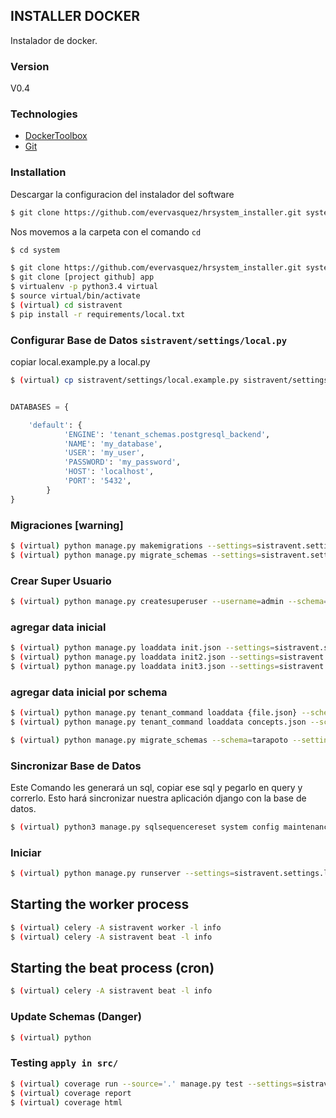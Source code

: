 ## INSTALLER DOCKER
Instalador de docker.

### Version
V0.4

### Technologies

* [DockerToolbox](https://drive.google.com/file/d/1ebWirBtiEBDf7JVL4utbmAH9ktqH0j8y/view?usp=sharing)
* [Git](https://git-scm.com)

### Installation
Descargar la configuracion del instalador del software
```sh
$ git clone https://github.com/evervasquez/hrsystem_installer.git system
```
Nos movemos a la carpeta con el comando ```cd```

```sh
$ cd system
```

```sh
$ git clone https://github.com/evervasquez/hrsystem_installer.git system
$ git clone [project github] app
$ virtualenv -p python3.4 virtual
$ source virtual/bin/activate
$ (virtual) cd sistravent
$ pip install -r requirements/local.txt
```

### Configurar Base de Datos `sistravent/settings/local.py`

copiar local.example.py a local.py
```sh
$ (virtual) cp sistravent/settings/local.example.py sistravent/settings/local.py
```

```py

DATABASES = {

    'default': {
            'ENGINE': 'tenant_schemas.postgresql_backend',
            'NAME': 'my_database',
            'USER': 'my_user',
            'PASSWORD': 'my_password',
            'HOST': 'localhost',
            'PORT': '5432',
        }
}
```

### Migraciones [warning]

```sh
$ (virtual) python manage.py makemigrations --settings=sistravent.settings.local
$ (virtual) python manage.py migrate_schemas --settings=sistravent.settings.local --shared
```

### Crear Super Usuario
```sh
$ (virtual) python manage.py createsuperuser --username=admin --schema=public --settings=sistravent.settings.local
```

### agregar data inicial
```sh
$ (virtual) python manage.py loaddata init.json --settings=sistravent.settings.local
$ (virtual) python manage.py loaddata init2.json --settings=sistravent.settings.local
$ (virtual) python manage.py loaddata init3.json --settings=sistravent.settings.local
```
### agregar data inicial por schema
```sh
$ (virtual) python manage.py tenant_command loaddata {file.json} --schema={schema} --settings=sistravent.settings.local
$ (virtual) python manage.py tenant_command loaddata concepts.json --schema=mobytes --settings=sistravent.settings.local
```

```sh
$ (virtual) python manage.py migrate_schemas --schema=tarapoto --settings=sistravent.settings.local
```

### Sincronizar Base de Datos
Este Comando les generará un sql, copiar ese sql y pegarlo en query y correrlo. Esto hará sincronizar nuestra aplicación django con la base de datos.

```sh
$ (virtual) python3 manage.py sqlsequencereset system config maintenance accounts finances inventory sales contacts auth permission --settings=sistravent.settings.local
```

### Iniciar
```sh
$ (virtual) python manage.py runserver --settings=sistravent.settings.local
```

## Starting the worker process
```sh
$ (virtual) celery -A sistravent worker -l info
$ (virtual) celery -A sistravent beat -l info
```

## Starting the beat process (cron)
```sh
$ (virtual) celery -A sistravent beat -l info
```

### Update Schemas (Danger)
```sh
$ (virtual) python
```

### Testing ```apply in src/```
```sh
$ (virtual) coverage run --source='.' manage.py test --settings=sistravent.settings.local
$ (virtual) coverage report
$ (virtual) coverage html
